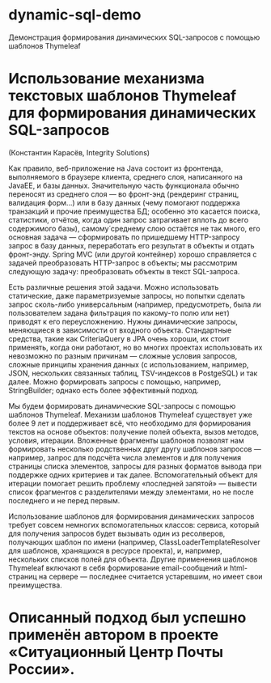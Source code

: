 # dynamic-sql-demo
Демонстрация формирования динамических SQL-запросов с помощью шаблонов Thymeleaf

# Использование механизма текстовых шаблонов Тhymeleaf для формирования динамических SQL-запросов 
(Константин Карасёв, Integrity Solutions)

Как правило, веб-приложение на Java состоит из фронтенда, выполняемого в браузере клиента, среднего слоя, написанного на JavaEE, и базы данных. Значительную часть функционала обычно переносят из среднего слоя — во фронт-энд (рендеринг страниц, валидация форм...) или в базу данных (чему помогают поддержка транзакций и прочие преимущества БД; особенно это касается поиска, статистики, отчётов, когда один запрос затрагивает вплоть до всего содержимого базы), самому́  среднему слою остаётся не так много, его основная задача — сформировать по пришедшему HTTP-запросу запрос в базу данных, переработать его результат в объекты и отдать фронт-энду. Spring MVC (или другой контейнер) хорошо справляется с задачей преобразовать HTTP-запрос в объекты; мы рассмотрим следующую задачу: преобразовать объекты в текст SQL-запроса. 

Есть различные решения этой задачи. Можно использовать статические, даже параметризуемые запросы, но попытки сделать запрос сколь-либо универсальным (например,  предусмотреть, была ли пользователем задана фильтрация по какому-то полю или нет) приводят к его переусложнению. Нужны динамические запросы, меняющиеся в зависимости от входного объекта. Стандартные средства, такие как CriteriaQuery в JPA очень хороши, их стоит применять, когда они работают, но во многих проектах использовать их невозможно по разным причинам — сложные условия запросов, сложные принципы хранения данных (с использованием, например, JSON, нескольких связанных таблиц, TSV-индексов в PostgeSQL) и так далее. Можно формировать запросы с помощью, например, StringBuilder; однако есть более эффективный подход.

Мы будем формировать динамические SQL-запросы с помощью шаблонов Thymeleaf. Механизм шаблонов Thymeleaf существует уже более 9 лет и поддерживает всё, что необходимо для формирования текстов на основе объектов: получение полей объекта, вызов методов, условия, итерации. Вложенные фрагменты шаблонов позволят нам формировать несколько родственных друг другу шаблонов запросов — например, запрос для подсчёта числа элементов и для получения страницы списка элементов, запросы для разных форматов вывода при поддержке одних критериев и так далее. Вспомогательный объект для итерации помогает решить проблему «последней запятой» — вывести список фрагментов с разделителями между элементами, но не после последнего и не перед первым.

Использование шаблонов для формирования динамических запросов требует совсем немногих вспомогательных классов: сервиса, который для получения запросов будет вызывать один из ресолверов, получающих шаблон по имени  (например, ClassLoaderTemplateResolver для шаблонов, хранящихся в ресурсе проекта), и, например, нескольких списков полей для объекта.
Другие применения шаблонов Thymeleaf включают в себя формирование email-сообщений и html-страниц на сервере — последнее считается устаревшим, но имеет свои преимущества.

# Описанный подход был успешно применён автором в проекте «Ситуационный Центр Почты России». 

